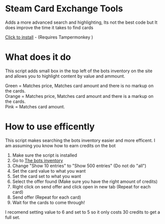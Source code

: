 # Steam Card Exchange Tools
Adds a more advanced search and highlighting, Its not the best code but It does improve the time it takes to find cards

[Click to install](https://github.com/Puffycheeses/SteeamCardExchangeTools/raw/master/Steam%20Card%20Exchange%20tools.user.js) - (Requires Tampermonkey )

# What does it do
This script adds small box in the top left of the bots inventory on the site and allows you to highlight content by value and ammount.

Green = Matches price, Matches card amount and there is no markup on the cards.  
Orange = Matches price, Matches card amount and there is a markup on the cards.  
Pink = Matches card amount.

# How to use efficently 
This script makes searching the bots inventory easier and more efficent. I am assuming you know how to earn credits on the bot    
1. Make sure the script is installed
2. Go to [The bots inventory](http://www.steamcardexchange.net/index.php?inventory)
3. Change "Show 10 entries" to "Show 500 entries" (Do not do "all")
4. Set the card value to what you want
5. Set the card set to what you want
6. Select the offer found (Make sure you have the right amount of credits)
7. Right click on send offer and click open in new tab (Repeat for each card)
8. Send offer (Repeat for each card)
10. Wait for the cards to come through!

I recomend setting value to 6 and set to 5 so it only costs 30 credits to get a full set.
